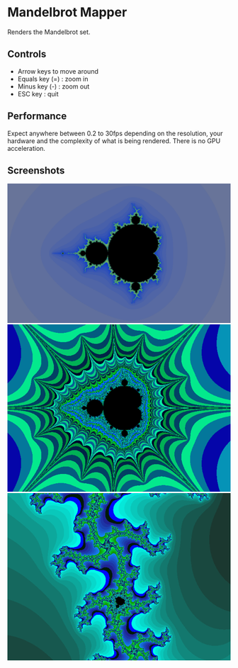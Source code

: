 # Mandelbrot Mapper
Renders the Mandelbrot set.

## Controls
* Arrow keys to move around
* Equals key (=) : zoom in
* Minus key (-) : zoom out
* ESC key : quit

## Performance
Expect anywhere between 0.2 to 30fps depending on the resolution, your hardware and the complexity of what is being rendered. There is no GPU acceleration.

## Screenshots
![Screenshot](https://raw.githubusercontent.com/clovis-p/mandelbrot-mapper/main/screenshot.png)
![Screenshot](https://raw.githubusercontent.com/clovis-p/mandelbrot-mapper/main/screenshot2.png)
![Screenshot](https://raw.githubusercontent.com/clovis-p/mandelbrot-mapper/main/screenshot3.png)
